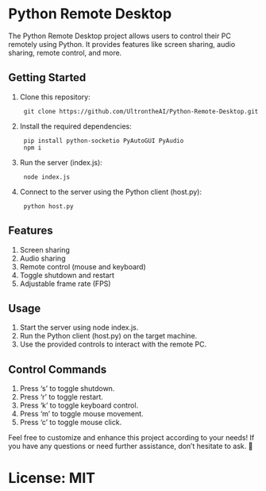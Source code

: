 # Python Remote Desktop
The Python Remote Desktop project allows users to control their PC remotely using Python. It provides features like screen sharing, audio sharing, remote control, and more.

## Getting Started
1. Clone this repository:
    
        git clone https://github.com/UltrontheAI/Python-Remote-Desktop.git

2. Install the required dependencies:
    
        pip install python-socketio PyAutoGUI PyAudio
        npm i

4. Run the server (index.js):
        
        node index.js

5. Connect to the server using the Python client (host.py):

        python host.py

## Features
1. Screen sharing
2. Audio sharing
3. Remote control (mouse and keyboard)
4. Toggle shutdown and restart
5. Adjustable frame rate (FPS)
## Usage
1. Start the server using node index.js.
2. Run the Python client (host.py) on the target machine.
3. Use the provided controls to interact with the remote PC.
## Control Commands
1. Press ‘s’ to toggle shutdown.
2. Press ‘r’ to toggle restart.
3. Press ‘k’ to toggle keyboard control.
4. Press ‘m’ to toggle mouse movement.
5. Press ‘c’ to toggle mouse click.

Feel free to customize and enhance this project according to your needs! If you have any questions or need further assistance, don’t hesitate to ask. 🚀

# License: MIT
